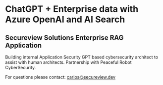 # ChatGPT + Enterprise data with Azure OpenAI and AI Search

## Secureview Solutions Enterprise RAG Application
Building internal Application Security GPT based cybersecurity architect to assist with human architects. Partnership with Peaceful Robot CyberSecurity.

For questions please contact: carlos@secureview.dev
